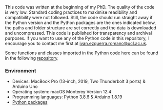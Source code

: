 This code was written at the beginning of my PhD. The quality of the code is very low. Standard coding practices to maximise readibility and compatibility were not followed. Still, the code should run straight away if the Python version and the Python packages are the ones indicated below, the paths and folder structure are set correctly and the data is downloaded and uncompressed. This code is published for transparency and archival purposes. If you want to use any of the Python code in this repository, I encourage you to contact me first at [ivan.ezquerra.romano@ucl.ac.uk](mailto:ivan.ezquerra.romano@ucl.ac.uk).

Some functions and classes imported in the Python code here can be found in the following [repository](https://github.com/iezqrom/ier-phd-tools).

### Environment
- Devices: MacBook Pro (13-inch, 2019, Two Thunderbolt 3 ports) & Arduino Uno
- Operating system: macOS Monterey Version 12.4
- Programming languages: Python 3.8.6 & Arduino 1.8.19
- [Python packages]()
